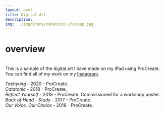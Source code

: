 ```yaml
---
layout: post
title: Digital Art
description: 
img: ../img/icons/catatonic-closeup.jpg
---
```


# overview
<br/> This is a sample of the digital art I have made on my iPad using ProCreate. You can find all of my work on my [Instagram](https://www.instagram.com/trananart). 


<div class="imag_row">
	<img class="col three" src="../../img/digital/taehyung.jpg" alt="" />
</div>
<div class="col three caption">
<i>Taehyung</i> - 2020 - ProCreate. </div>

<div class="imag_row">
	<img class="col three" src="../../img/digital/catatonic.jpg" alt="" />
</div>
<div class="col three caption">
<i>Catatonic</i> - 2018 - ProCreate. </div>

<div class="imag_row">
	<img class="col three" src="../../img/digital/reflectyourself.jpg" alt="" />
</div>
<div class="col three caption">
<i>Reflect Yourself</i> - 2018 - ProCreate. Commissioned for a workshop poster.</div>

<div class="imag_row">
	<img class="col three" src="../../img/digital/backofhead.jpg" alt="" />
</div>
<div class="col three caption">
<i>Back of Head - Study</i> - 2017 - ProCreate. </div>

<div class="imag_row">
	<img class="col three" src="../../img/digital/ourvoiceourchoice.jpg" alt="" />
</div>
<div class="col three caption">
<i>Our Voice, Our Choice</i> - 2018 - ProCreate. </div>
